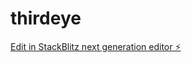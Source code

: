 # thirdeye

[Edit in StackBlitz next generation editor ⚡️](https://stackblitz.com/~/github.com/mad0511/thirdeye)